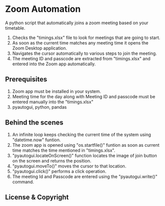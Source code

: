 # Zoom Automation
A python script that automatically joins a zoom meeting based on your timetable.

<ol>
<li>Checks the "timings.xlsx" file to look for meetings that are going to start.</li>
<li>As soon as the current time matches any meeting time it opens the Zoom Desktop application.</li>
<li>Navigates the cursor automatically to various steps to join the meeting.</li>
<li>The meeting ID and passcode are extracted from "timings.xlsx" and entered into the Zoom app automatically.</li>
</ol>

## Prerequisites

<ol>
<li>Zoom app must be installed in your system.</li>
<li>Meeting time for the day along with Meeting ID and passcode must be entered manually into the "timings.xlsx"</li>
  <li>pyautogui, python, pandas</li>
</ol>

## Behind the scenes

<ol>
<li>An infinite loop keeps checking the current time of the system using "datetime.now" funtion.</li>
<li>The zoom app is opened using "os.startfile()" funtion as soon as current time matches the time mentioned in "timings.xlsx".</li>
<li>"pyautogui.locateOnScreen()" function locates the image of join button on the screen and returns the position.</li>
<li>"pyautogui.moveTo()" moves the cursor to that location.</li>
<li>"pyautogui.click()" performs a click operation.</li>
<li>The meeting Id and Passcode are entered using the "pyautogui.write()" command.</li>
</ol>

## License & Copyright


